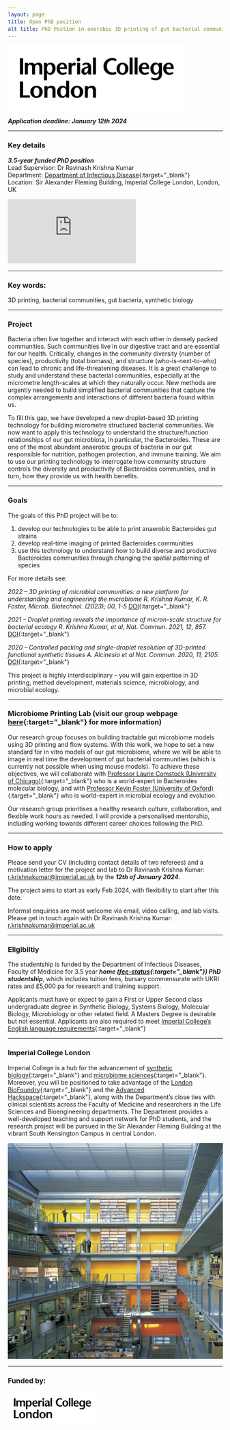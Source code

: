 ```yaml
---
layout: page
title: Open PhD position
alt title: PhD Postion in anerobic 3D printing of gut bacterial communities
---
```

<img src ="/assets/images/imperiallogo.svg" width="417" height="151"> 

***Application deadline: January 12th 2024***
<br>

***

### Key details
***3.5-year funded PhD position***<br> 
Lead Supervisor: Dr Ravinash Krishna Kumar<br>
Department: [Department of Infectious Disease](https://www.imperial.ac.uk/infectious-disease/){:target="_blank"}<br>
Location: Sir Alexander Fleming Building, Imperial College London, London, UK 

<iframe src="https://www.google.com/maps/embed?pb=!1m18!1m12!1m3!1d19870.70336834236!2d-0.1971797664784239!3d51.49784171140178!2m3!1f0!2f0!3f0!3m2!1i1024!2i768!4f13.1!3m3!1m2!1s0x4876055ccaed341f%3A0x4327fb85b374d5e3!2sSir%20Alexander%20Fleming%20Building!5e0!3m2!1sen!2suk!4v1699461451581!5m2!1sen!2suk" style="border:0;" allowfullscreen="" loading="lazy" referrerpolicy="no-referrer-when-downgrade"></iframe>
<br>

***

### Key words: 
3D printing, bacterial communities, gut bacteria, synthetic biology

***

### Project

Bacteria often live together and interact with each other in densely packed communities. Such communities live in our digestive tract and are essential for our health. Critically, changes in the community diversity (number of species), productivity (total biomass), and structure (who-is-next-to-who) can lead to chronic and life-threatening diseases. It is a great challenge to study and understand these bacterial communities, especially at the micrometre length-scales at which they naturally occur. New methods are urgently needed to build simplified bacterial communities that capture the complex arrangements and interactions of different bacteria found within us.

To fill this gap, we have developed a new droplet-based 3D printing technology for building micrometre structured bacterial communities. We now want to apply this technology to understand the structure/function relationships of our gut microbiota, in particular, the Bacteroides. These are one of the most abundant anaerobic groups of bacteria in our gut responsible for nutrition, pathogen protection, and immune training. We aim to use our printing technology to interrogate how community structure controls the diversity and productivity of Bacteroides communities, and in turn, how they provide us with health benefits. 

***

### Goals

The goals of this PhD project will be to:<br>
1)	develop our technologies to be able to print anaerobic Bacteroides gut strains<br>
2)	develop real-time imaging of printed Bacteroides communities<br>
3)	use this technology to understand how to build diverse and productive Bacteroides communities through changing the spatial patterning of species<br>

For more details see: 

*2022 – 3D printing of microbial communities: a new platform for understanding and engineering the microbiome
R. Krishna Kumar, K. R. Foster, Microb. Biotechnol. (2023); 00, 1-5* [DOI](https://doi.org/10.1111/1751-7915.14168){:target="_blank"}

*2021 – Droplet printing reveals the importance of micron-scale structure for bacterial ecology
R. Krishna Kumar, et al, Nat. Commun. 2021, 12, 857.* [DOI](https://doi.org/10.1038/s41467-021-20996-w){:target="_blank"}

*2020 – Controlled packing and single-droplet resolution of 3D-printed functional synthetic tissues
A. Alcinesio et al Nat. Commun. 2020, 11, 2105.* [DOI](https://doi.org/10.1038/s41467-020-15953-y){:target="_blank"}

This project is highly interdisciplinary – you will gain expertise in 3D printing, method development, materials science, microbiology, and microbial ecology.

***

### Microbiome Printing Lab (visit our group webpage [here](mpl-group.https://mpl-group.github.io/){:target="_blank"} for more information)

Our research group focuses on building tractable gut microbiome models using 3D printing and flow systems. With this work, we hope to set a new standard for in vitro models of our gut microbiome, where we will be able to image in real time the development of gut bacterial communities (which is currently not possible when using mouse models). To achieve these objectives, we will collaborate with [Professor Laurie Comstock (University of Chicago)](https://comstocklab.uchicago.edu/){:target="_blank"} who is a world-expert in Bacteroides molecular biology, and with [Professor Kevin Foster (University of Oxford)](https://zoo-kfoster.zoo.ox.ac.uk/){:target="_blank"} who is world-expert in microbial ecology and evolution.

Our research group prioritises a healthy research culture, collaboration, and flexible work hours as needed. I will provide a personalised mentorship, including working towards different career choices following the PhD. 

***

### How to apply
Please send your CV (including contact details of two referees) and a motivation letter for the project and lab to Dr Ravinash Krishna Kumar: <r.krishnakumar@imperial.ac.uk> by the ***12th of January 2024***. 

The project aims to start as early Feb 2024, with flexibility to start after this date.

Informal enquiries are most welcome via email, video calling, and lab visits. Please get in touch again with Dr Ravinash Krishna Kumar: <r.krishnakumar@imperial.ac.uk>

***

### Eligibiltiy
The studentship is funded by the Department of Infectious Diseases, Faculty of Medicine for 3.5 year ***home ([fee-status](https://www.imperial.ac.uk/study/fees-and-funding/tuition-fees/fee-status/){:target="_blank"}) PhD studentship***, which includes tuition fees, bursary commensurate with UKRI rates and £5,000 pa for research and training support. 

Applicants must have or expect to gain a First or Upper Second class undergraduate degree in Synthetic Biology, Systems Biology, Molecular Biology, Microbiology or other related field. A Masters Degree is desirable but not essential. Applicants are also required to meet [Imperial College’s English language requirements](https://www.imperial.ac.uk/study/ug/apply/requirements/english/){:target="_blank"}

***

### Imperial College London

Imperial College is a hub for the advancement of [synthetic biology](https://www.imperial.ac.uk/synthetic-biology/centre/){:target="_blank"} and [microbiome sciences](https://www.imperial.ac.uk/microbiome-network/){:target="_blank"}. Moreover, you will be positioned to take advantage of the [London BioFoundry](https://www.londonbiofoundry.org/){:target="_blank"} and the [Advanced Hackspace](https://imperialhackspace.com/){:target="_blank"}, along with the Department’s close ties with clinical scientists across the Faculty of Medicine and researchers in the Life Sciences and Bioengineering departments. The Department provides a well-developed teaching and support network for PhD students, and the research project will be pursued in the Sir Alexander Fleming Building at the vibrant South Kensington Campus in central London.

<img src ="/assets/images/saf/atrium.jpg"> 

***

### Funded by:

<img src ="/assets/images/imperiallogo.svg" width="208.5" height="75.5"> 
